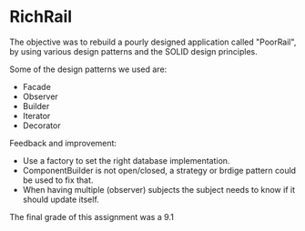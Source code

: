 # RichRail

The objective was to rebuild a pourly designed application called "PoorRail", by using  various design patterns and the SOLID design principles.

Some of the design patterns we used are:
- Facade
- Observer
- Builder
- Iterator
- Decorator 

Feedback and improvement:
- Use a factory to set the right database implementation.
- ComponentBuilder is not open/closed, a strategy or brdige pattern could be used to fix that.
- When having multiple (observer) subjects the subject needs to know if it should update itself.


The final grade of this assignment was a 9.1
